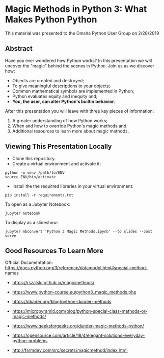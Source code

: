 # Magic Methods in Python 3: What Makes Python Python

This material was presented to the Omaha Python User Group on 2/28/2019

## Abstract
Have you ever wondered how Python works? In this presentation we will uncover the "magic" behind the scenes in Python.  Join us as we discover how: 

- Objects are created and destroyed;
- To give meaningful descriptions to your objects;
- Common mathematical symbols are implemented in Python;
- Python evaluates equity and inequity and; 
- **You, the user, can alter Python's builtin behavior.**

After this presentation you will leave with three key pieces of information:

1) A greater understanding of how Python works;
2) When and how to override Python's magic methods and;
3) Additional resources to learn more about magic methods.

## Viewing This Presentation Locally
- Clone this repository.
- Create a virtual environment and activate it:
```
python -m venv /path/to/ENV
source ENV/bin/activate
```
- Install the the requitred libraries in your virtual environment:
```
pip install -r requirements.txt
```
To open as a Jubyter Notebook:
```
jupyter notebook
```
To display as a slideshow:

```
jupyter nbconvert 'Python 3 Magic Methods.ipynb' --to slides --post serve
```

## Good Resources To Learn More

Official Documentation: https://docs.python.org/3/reference/datamodel.html#special-method-names

- https://rszalski.github.io/magicmethods/

- https://www.python-course.eu/python3_magic_methods.php

- https://dbader.org/blog/python-dunder-methods

- https://micropyramid.com/blog/python-special-class-methods-or-magic-methods/

- https://www.geeksforgeeks.org/dunder-magic-methods-python/

- https://opensource.com/article/18/4/elegant-solutions-everyday-python-problems

- http://farmdev.com/src/secrets/magicmethod/index.html